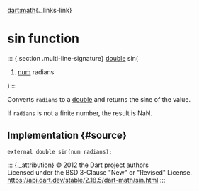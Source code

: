 [dart:math](../dart-math/dart-math-library){._links-link}

sin function
============

::: {.section .multi-line-signature}
[double](../dart-core/double-class) sin(

1.  [num](../dart-core/num-class) radians

)
:::

Converts `radians` to a [double](../dart-core/double-class) and returns
the sine of the value.

If `radians` is not a finite number, the result is NaN.

Implementation {#source}
--------------

``` {.language-dart data-language="dart"}
external double sin(num radians);
```

::: {._attribution}
© 2012 the Dart project authors\
Licensed under the BSD 3-Clause \"New\" or \"Revised\" License.\
<https://api.dart.dev/stable/2.18.5/dart-math/sin.html>
:::
